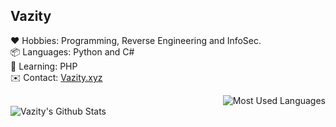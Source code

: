 ## Vazity
  
❤️ Hobbies: Programming, Reverse Engineering and InfoSec.<br>
📦 Languages: Python and C#<br>
📔 Learning: PHP<br>
✉️ Contact: <a href="https://vazity.xyz/">Vazity.xyz</a>

<img align="Right" alt="Most Used Languages" src="https://github-readme-stats.vercel.app/api/top-langs/?username=Vazity1337&layout=compact&hide_border=true&theme=dark" /><br>
<img align="Left" alt="Vazity's Github Stats" src="https://github-readme-stats.vercel.app/api?username=Vazity1337&show_icons=true&hide_border=true&theme=dark" />
